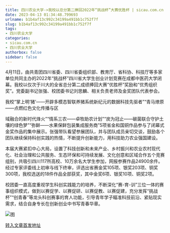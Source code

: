 ```yaml
---
title: 四川农业大学->我校以总分第二捧回2022年“挑战杯”大赛优胜杯 | sicau.com.cn
date: 2023-04-13 01:34:48.799693
urlname: b1b4af13c992c34199a491bb1c752f7f
slug: b1b4af13c992c34199a491bb1c752f7f
tags: 
- 四川农业大学
categories:
- sicau.com.cn
- 四川农业大学
authorbox: false
sidebar: false
---
```

4月11日，由共青团四川省委、四川省委组织部、教育厅、省科协、科技厅等多家单位共同主办的2022年“挑战杯”四川省大学生创业计划竞赛在成都中医药大学闭幕。我校以仅次于川大的全省总分第二成绩捧回大赛“优胜杯”奖励和“优秀组织奖”。党委副书记张强、校团委书记刘思麟、相关负责老师及金奖团队代表参会。

我校“掌上明‘猪’——开辟多模态智联养猪系统新纪元的数据科技先驱者”“青马燎原——点燃红色文化传播与区
<!--more-->
域融合的新时代烽火”“情系三农——卓牧助农计划”“炭为冠止——碳菌联合守护土壤的绿色梦”“弥鲜——水果保鲜包装集成服务商”5项省金和国铜作品参与了闭幕式金奖作品的集中展示。张强带队看望参展团队，并与团队成员亲切交谈，鼓励各个团队继续保持科创实践的热情，不断提升创新能力，用科技助力农业强国建设。

本届大赛紧扣中心大局，设置了科技创新和未来产业、乡村振兴和农业农村现代化、社会治理和公共服务、生态环保和可持续发展、文化创意和区域合作五个竞赛组别，共吸引四川117所高校、10万余名大学生参加，网报参赛作品24900余件。经过专家评委线上初审与线下终审，评选出省赛金奖105项、银奖203项、铜奖300项，我校选送的18件作品全部获奖，其中金奖6项、银奖10项、铜奖2项。

校团委一直高度重视学生科创实践能力的培养，不断深化“赛-育-训”三位一体的赛事组织模式，做到以赛促学、以赛促研、以赛促教、以赛促建，充分发挥“挑战杯”“创青春”等龙头科创赛事的育人功能，引导青年学子瞄准科技前沿、紧贴现实需求，结合自身专长在创新创业中书写青春华章。

![图](https://news.sicau.edu.cn/__local/D/97/CF/EDD54602C7AF77E6AD6C0A5C399_9B4C0C58_1B69F7.png)

[转入文章首发地址](https://news.sicau.edu.cn/info/1135/71765.htm)